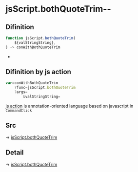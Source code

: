 # jsScript.bothQuoteTrim--

## Difinition

```js.js
function jsScript.bothQuoteTrim(
	${valStringString},
) -> conWithBothQuoteTrim
```

- 


## Difinition by js action

```js.js
var=conWithBothQuoteTrim
	?func=jsScript.bothQuoteTrim
	?args=
		&valStringString=
```

[js action](#) is annotation-oriented language based on javascript in `CommandClick`



## Src

-> [jsScript.bothQuoteTrim](https://github.com/puutaro/CommandClick/blob/master/app/src/main/java/com/puutaro/commandclick/fragment_lib/terminal_fragment/js_interface/edit/JsScript.kt#L172)

## Detail

-> [jsScript.bothQuoteTrim](https://github.com/puutaro/CommandClick/blob/master/md/developer/js_interface/details/edit/JsScript/bothQuoteTrim.md)
